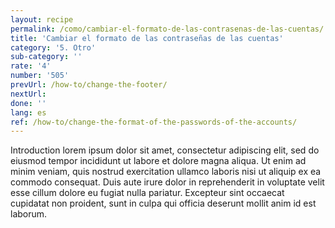 ```yaml
---
layout: recipe
permalink: /como/cambiar-el-formato-de-las-contrasenas-de-las-cuentas/
title: 'Cambiar el formato de las contraseñas de las cuentas'
category: '5. Otro'
sub-category: ''
rate: '4'
number: '505'
prevUrl: /how-to/change-the-footer/
nextUrl:
done: ''
lang: es
ref: /how-to/change-the-format-of-the-passwords-of-the-accounts/
---
```


Introduction lorem ipsum dolor sit amet, consectetur adipiscing elit, sed do eiusmod tempor incididunt ut labore et dolore magna aliqua. Ut enim ad minim veniam, quis nostrud exercitation ullamco laboris nisi ut aliquip ex ea commodo consequat. Duis aute irure dolor in reprehenderit in voluptate velit esse cillum dolore eu fugiat nulla pariatur. Excepteur sint occaecat cupidatat non proident, sunt in culpa qui officia deserunt mollit anim id est laborum.

